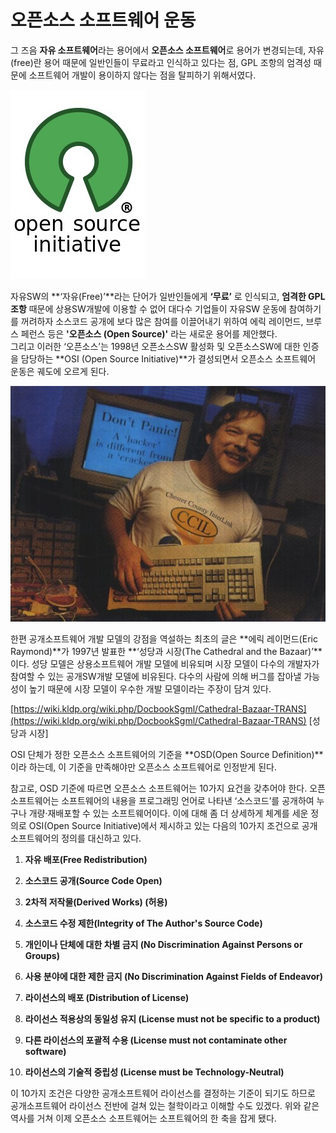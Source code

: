 # 오픈소스 소프트웨어 운동

그 즈음 **자유 소프트웨어**라는 용어에서 **오픈소스 소프트웨어**로 용어가 변경되는데, 자유\(free\)란 용어 때문에 일반인들이 무료라고 인식하고 있다는 점, GPL 조항의 엄격성 때문에 소프트웨어 개발이 용이하지 않다는 점을 탈피하기 위해서였다.

![](/assets/3-3.jpg)

자유SW의 **‘자유\(Free\)’**라는 단어가 일반인들에게 **‘무료’** 로 인식되고, **엄격한 GPL조항** 때문에 상용SW개발에 이용할 수 없어 대다수 기업들이 자유SW 운동에 참여하기를 꺼려하자 소스코드 공개에 보다 많은 참여를 이끌어내기 위하여 에릭 레이먼드, 브루스 페런스 등은 **'오픈소스 \(Open Source\)'** 라는 새로운 용어를 제안했다.  
그리고 이러한 ‘오픈소스’는 1998년 오픈소스SW 활성화 및 오픈소스SW에 대한 인증을 담당하는 **OSI \(Open Source Initiative\)**가 결성되면서 오픈소스 소프트웨어 운동은 궤도에 오르게 된다.

![](/assets/3-4.jpg)

한편 공개소프트웨어 개발 모델의 강점을 역설하는 최초의 글은 **에릭 레이먼드\(Eric Raymond\)**가 1997년 발표한 **‘성당과 시장\(The Cathedral and the Bazaar\)’**이다. 성당 모델은 상용소프트웨어 개발 모델에 비유되며 시장 모델이 다수의 개발자가 참여할 수 있는 공개SW개발 모델에 비유된다. 다수의 사람에 의해 버그를 잡아낼 가능성이 높기 때문에 시장 모델이 우수한 개발 모델이라는 주장이 담겨 있다.

[https://wiki.kldp.org/wiki.php/DocbookSgml/Cathedral-Bazaar-TRANS](https://wiki.kldp.org/wiki.php/DocbookSgml/Cathedral-Bazaar-TRANS) \[성당과 시장\]

OSI 단체가 정한 오픈소스 소프트웨어의 기준을 **OSD\(Open Source Definition\)**이라 하는데, 이 기준을 만족해야만 오픈소스 소프트웨어로 인정받게 된다.

참고로, OSD 기준에 따르면 오픈소스 소프트웨어는 10가지 요건을 갖추어야 한다. 오픈 소프트웨어는 소프트웨어의 내용을 프로그래밍 언어로 나타낸 ‘소스코드’를 공개하여 누구나 개량·재배포할 수 있는 소프트웨어이다. 이에 대해 좀 더 상세하게 체계를 세운 정의로 OSI\(Open Source Initiative\)에서 제시하고 있는 다음의 10가지 조건으로 공개소프트웨어의 정의를 대신하고 있다. 

1. **자유 배포\(Free Redistribution\)** 

2. **소스코드 공개\(Source Code Open\)** 

3. **2차적 저작물\(Derived Works\) \(허용\)** 

4. **소스코드 수정 제한\(Integrity of The Author's Source Code\)** 

5. **개인이나 단체에 대한 차별 금지 \(No Discrimination Against Persons or Groups\)** 

6. **사용 분야에 대한 제한 금지 \(No Discrimination Against Fields of Endeavor\)** 

7. **라이선스의 배포 \(Distribution of License\)** 

8. **라이선스 적용상의 동일성 유지 \(License must not be specific to a product\)** 

9. **다른 라이선스의 포괄적 수용 \(License must not contaminate other software\)** 

10. **라이선스의 기술적 중립성 \(License must be Technology-Neutral\)** 

이 10가지 조건은 다양한 공개소프트웨어 라이선스를 결정하는 기준이 되기도 하므로 공개소프트웨어 라이선스 전반에 걸쳐 있는 철학이라고 이해할 수도 있겠다. 
위와 같은 역사를 거쳐 이제 오픈소스 소프트웨어는 소프트웨어의 한 축을 잡게 됐다.

